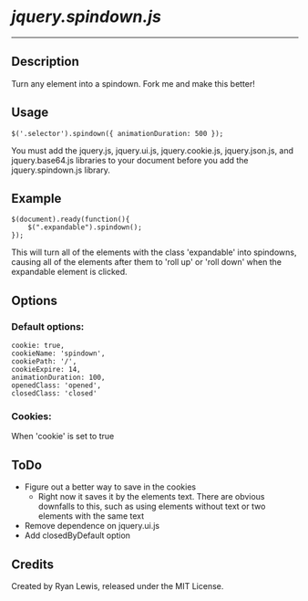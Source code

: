 *jquery.spindown.js*
==================
------------------
## Description

Turn any element into a spindown.
Fork me and make this better!

## Usage
    $('.selector').spindown({ animationDuration: 500 });

You must add the jquery.js, jquery.ui.js, jquery.cookie.js, jquery.json.js, and jquery.base64.js libraries to your document before you add the jquery.spindown.js library.

## Example
    $(document).ready(function(){
        $(".expandable").spindown();
    });

This will turn all of the elements with the class 'expandable' into spindowns, causing all of the elements after them to 'roll up' or 'roll down' when the expandable element is clicked.

## Options
###  Default options:
    cookie: true,
    cookieName: 'spindown',
    cookiePath: '/',
    cookieExpire: 14,
    animationDuration: 100,
    openedClass: 'opened',
    closedClass: 'closed'
### Cookies:
When 'cookie' is set to true
## ToDo
- Figure out a better way to save in the cookies
    - Right now it saves it by the elements text. There are obvious downfalls to this, such as using elements without text or two elements with the same text
- Remove dependence on jquery.ui.js
- Add closedByDefault option
## Credits
Created by Ryan Lewis, released under the MIT License.